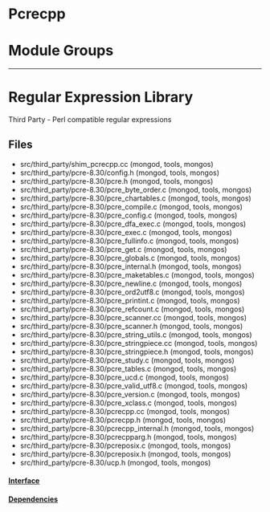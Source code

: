 # Pcrecpp

# Module Groups

-------------

# Regular Expression Library
Third Party - Perl compatible regular expressions

## Files
- src/third\_party/shim\_pcrecpp.cc   (mongod, tools, mongos)
- src/third\_party/pcre-8.30/config.h   (mongod, tools, mongos)
- src/third\_party/pcre-8.30/pcre.h   (mongod, tools, mongos)
- src/third\_party/pcre-8.30/pcre\_byte\_order.c   (mongod, tools, mongos)
- src/third\_party/pcre-8.30/pcre\_chartables.c   (mongod, tools, mongos)
- src/third\_party/pcre-8.30/pcre\_compile.c   (mongod, tools, mongos)
- src/third\_party/pcre-8.30/pcre\_config.c   (mongod, tools, mongos)
- src/third\_party/pcre-8.30/pcre\_dfa\_exec.c   (mongod, tools, mongos)
- src/third\_party/pcre-8.30/pcre\_exec.c   (mongod, tools, mongos)
- src/third\_party/pcre-8.30/pcre\_fullinfo.c   (mongod, tools, mongos)
- src/third\_party/pcre-8.30/pcre\_get.c   (mongod, tools, mongos)
- src/third\_party/pcre-8.30/pcre\_globals.c   (mongod, tools, mongos)
- src/third\_party/pcre-8.30/pcre\_internal.h   (mongod, tools, mongos)
- src/third\_party/pcre-8.30/pcre\_maketables.c   (mongod, tools, mongos)
- src/third\_party/pcre-8.30/pcre\_newline.c   (mongod, tools, mongos)
- src/third\_party/pcre-8.30/pcre\_ord2utf8.c   (mongod, tools, mongos)
- src/third\_party/pcre-8.30/pcre\_printint.c   (mongod, tools, mongos)
- src/third\_party/pcre-8.30/pcre\_refcount.c   (mongod, tools, mongos)
- src/third\_party/pcre-8.30/pcre\_scanner.cc   (mongod, tools, mongos)
- src/third\_party/pcre-8.30/pcre\_scanner.h   (mongod, tools, mongos)
- src/third\_party/pcre-8.30/pcre\_string\_utils.c   (mongod, tools, mongos)
- src/third\_party/pcre-8.30/pcre\_stringpiece.cc   (mongod, tools, mongos)
- src/third\_party/pcre-8.30/pcre\_stringpiece.h   (mongod, tools, mongos)
- src/third\_party/pcre-8.30/pcre\_study.c   (mongod, tools, mongos)
- src/third\_party/pcre-8.30/pcre\_tables.c   (mongod, tools, mongos)
- src/third\_party/pcre-8.30/pcre\_ucd.c   (mongod, tools, mongos)
- src/third\_party/pcre-8.30/pcre\_valid\_utf8.c   (mongod, tools, mongos)
- src/third\_party/pcre-8.30/pcre\_version.c   (mongod, tools, mongos)
- src/third\_party/pcre-8.30/pcre\_xclass.c   (mongod, tools, mongos)
- src/third\_party/pcre-8.30/pcrecpp.cc   (mongod, tools, mongos)
- src/third\_party/pcre-8.30/pcrecpp.h   (mongod, tools, mongos)
- src/third\_party/pcre-8.30/pcrecpp\_internal.h   (mongod, tools, mongos)
- src/third\_party/pcre-8.30/pcrecpparg.h   (mongod, tools, mongos)
- src/third\_party/pcre-8.30/pcreposix.c   (mongod, tools, mongos)
- src/third\_party/pcre-8.30/pcreposix.h   (mongod, tools, mongos)
- src/third\_party/pcre-8.30/ucp.h   (mongod, tools, mongos)

#### [Interface](interface/0)

#### [Dependencies](dependencies/0)
